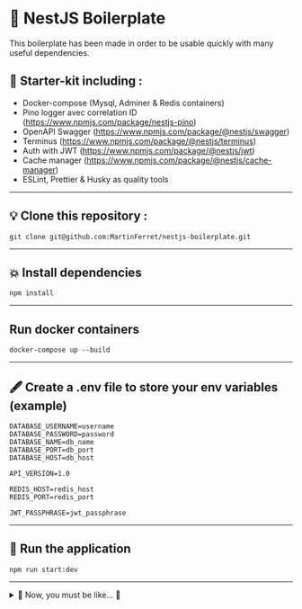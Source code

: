 # 🔔 NestJS Boilerplate

This boilerplate has been made in order to be usable quickly with many useful dependencies.

## 📣 Starter-kit including :

- Docker-compose (Mysql, Adminer & Redis containers)
- Pino logger avec correlation ID (https://www.npmjs.com/package/nestjs-pino)
- OpenAPI Swagger (https://www.npmjs.com/package/@nestjs/swagger)
- Terminus (https://www.npmjs.com/package/@nestjs/terminus)
- Auth with JWT (https://www.npmjs.com/package/@nestjs/jwt)
- Cache manager (https://www.npmjs.com/package/@nestjs/cache-manager)
- ESLint, Prettier & Husky as quality tools

---

## 💡 Clone this repository :

`git clone git@github.com:MartinFerret/nestjs-boilerplate.git`

---

## 💥 Install dependencies

`npm install`

---

## Run docker containers

`docker-compose up --build`

---

## 🖋️ Create a .env file to store your env variables (example)

```
DATABASE_USERNAME=username
DATABASE_PASSWORD=password
DATABASE_NAME=db_name
DATABASE_PORT=db_port
DATABASE_HOST=db_host

API_VERSION=1.0

REDIS_HOST=redis_host
REDIS_PORT=redis_port

JWT_PASSPHRASE=jwt_passphrase
```
---

## 🔑 Run the application

`npm run start:dev`

---

<details close>

<summary> 🚀 Now, you must be like... 🚀</summary>


![Alt Text](https://media.giphy.com/media/5GoVLqeAOo6PK/giphy.gif)

</details>
